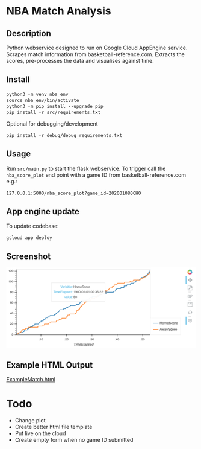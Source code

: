 # NBA Match Analysis
## Description
Python webservice designed to run on Google Cloud AppEngine service.  
Scrapes match information from basketball-reference.com. Extracts the scores, pre-processes the data and visualises against time.  

## Install
```
python3 -m venv nba_env
source nba_env/bin/activate
python3 -m pip install --upgrade pip
pip install -r src/requirements.txt
```
Optional for debugging/development
```
pip install -r debug/debug_requirements.txt
```

## Usage
Run `src/main.py` to start the flask webservice.
To trigger call the `nba_score_plot` end point with a game ID from basketball-reference.com e.g.:
```
127.0.0.1:5000/nba_score_plot?game_id=202001080CHO
```

## App engine update
To update codebase:
```
gcloud app deploy
```

## Screenshot
![](screenshot.png)

## Example HTML Output
[ExampleMatch.html](ExampleMatch.html)

# Todo
* Change plot
* Create better html file template
* Put live on the cloud
* Create empty form when no game ID submitted